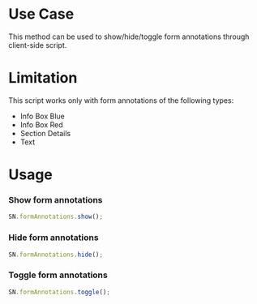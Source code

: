 # Use Case
This method can be used to show/hide/toggle form annotations through client-side script.

# Limitation
This script works only with form annotations of the following types:
- Info Box Blue
- Info Box Red
- Section Details
- Text

# Usage

### Show form annotations
```javascript
SN.formAnnotations.show();
```

### Hide form annotations
```javascript
SN.formAnnotations.hide();
```

### Toggle form annotations
```javascript
SN.formAnnotations.toggle();
```
